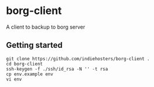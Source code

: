 # borg-client
A client to backup to borg server

## Getting started

```
git clone https://github.com/indiehosters/borg-client .
cd borg-client
ssh-keygen -f ./ssh/id_rsa -N '' -t rsa
cp env.example env
vi env
```
